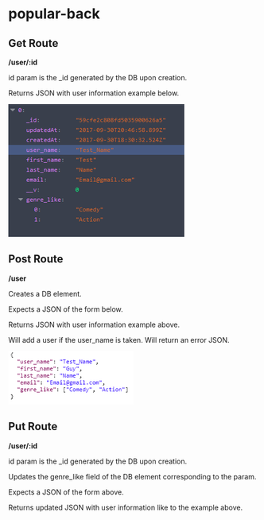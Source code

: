 # popular-back

## Get Route

**/user/:id**

id param is the _id generated by the DB upon creation.

Returns JSON with user information example below.

![Alt text](/READMEImages/ExampleReturnJSON.PNG?raw=true "ExampleReturnJSON")

## Post Route

**/user**

Creates a DB element.

Expects a JSON of the form below.

Returns JSON with user information example above.

Will add a user if the user_name is taken. Will return an error JSON.

![Alt text](/READMEImages/ExampleSendJSON.PNG?raw=true "ExampleSendJSON")

## Put Route

**/user/:id**

id param is the _id generated by the DB upon creation.

Updates the genre_like field of the DB element corresponding to the param.

Expects a JSON of the form above.

Returns updated JSON with user information like to the example above.

